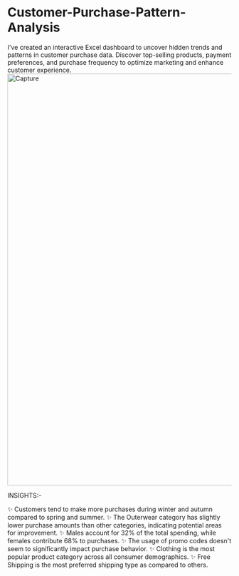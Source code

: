 # Customer-Purchase-Pattern-Analysis

I've created an interactive Excel dashboard to uncover hidden trends and patterns in customer purchase data.
Discover top-selling products, payment preferences, and purchase frequency to optimize marketing and enhance customer experience. 
<img width="925" alt="Capture" src="https://github.com/micky-26/Customer-Purchase-Pattern-Analysis/assets/106061980/4fcb4a05-2daa-430d-85c9-560f529ec3d4">

INSIGHTS:-

✨ Customers tend to make more purchases during winter and autumn compared to spring and summer.
✨ The Outerwear category has slightly lower purchase amounts than other categories, indicating potential areas for improvement.
✨ Males account for 32% of the total spending, while females contribute 68% to purchases.
✨ The usage of promo codes doesn't seem to significantly impact purchase behavior.
✨ Clothing is the most popular product category across all consumer demographics.
✨ Free Shipping is the most preferred shipping type as compared to others.

